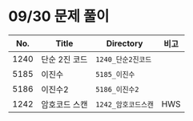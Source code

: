 # 09/30 문제 풀이

| No.  | Title         | Directory          | 비고 |
| ---- | ------------- | ------------------ | ---- |
| 1240 | 단순 2진 코드 | `1240_단순2진코드` |      |
| 5185 | 이진수 | `5185_이진수` |      |
| 5186 | 이진수2 | `5186_이진수2` |      |
| 1242 | 암호코드 스캔 | `1242_암호코드스캔` |  HWS  |

